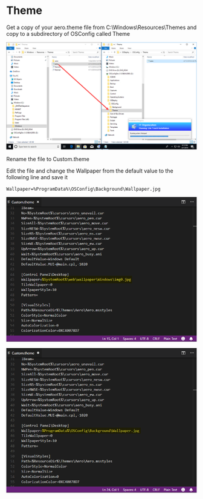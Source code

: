 # Theme

Get a copy of your aero.theme file from C:\Windows\Resources\Themes and copy to a subdirectory of OSConfig called Theme

![](../.gitbook/assets/2018-08-07_21-15-41.png)

Rename the file to Custom.theme

Edit the file and change the Wallpaper from the default value to the following line and save it

```text
Wallpaper=%ProgramData%\OSConfig\Background\Wallpaper.jpg
```

![](../.gitbook/assets/2018-08-07_21-18-51.png)

![](../.gitbook/assets/2018-08-07_21-20-13.png)



